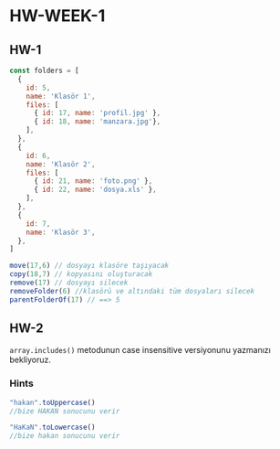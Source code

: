 # HW-WEEK-1
## HW-1
```js
const folders = [
  {
    id: 5,
    name: 'Klasör 1',
    files: [
      { id: 17, name: 'profil.jpg' },
      { id: 18, name: 'manzara.jpg'},
    ],
  },
  {
    id: 6,
    name: 'Klasör 2',
    files: [
      { id: 21, name: 'foto.png' },
      { id: 22, name: 'dosya.xls' },
    ],
  },
  {
    id: 7,
    name: 'Klasör 3',
  },
]

move(17,6) // dosyayı klasöre taşıyacak
copy(18,7) // kopyasını oluşturacak
remove(17) // dosyayı silecek
removeFolder(6) //klasörü ve altındaki tüm dosyaları silecek
parentFolderOf(17) // ==> 5
```

## HW-2
`array.includes()` metodunun case insensitive versiyonunu yazmanızı bekliyoruz.

### Hints
```js
"hakan".toUppercase() 
//bize HAKAN sonucunu verir

"HaKaN".toLowercase()
//bize hakan sonucunu verir

```